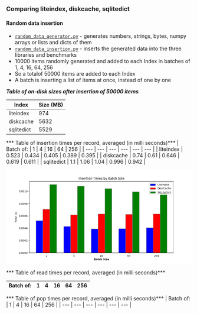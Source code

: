 ### Comparing liteindex, diskcache, sqlitedict

#### Random data insertion

- [`random_data_generator.py`](./random_data_generator.py) - generates numbers, strings, bytes, numpy arrays or lists and dicts of them
- [`random_data_insertion.py`](./random_data_insertion.py) - inserts the generated data into the three libraries and benchmarks
- 10000 items randomly generated and added to each Index in batches of 1, 4, 16, 64, 256
- So a totalof 50000 items are added to each Index
- A batch is inserting a list of items at once, instead of one by one

***Table of on-disk sizes after insertion of 50000 items***

| Index | Size (MB) |
| --- | --- |
| liteindex | 974 |
| diskcache | 5632 |
| sqlitedict | 5529 |

*** Table of insertion times per record, averaged (in milli seconds)***
| Batch of: | 1 | 4 | 16 | 64 | 256 |
| --- | --- | --- | --- | --- | --- |
| liteindex | 0.523 | 0.434 | 0.405 | 0.389 | 0.395 |
| diskcache | 0.74 | 0.61 | 0.646 | 0.619 | 0.611 |
| sqlitedict | 1.1 | 1.06 | 1.04 | 0.996 | 0.942 |

![Alt text for the image](graphs/random_data_insertion_speeds.png)

*** Table of read times per record, averaged (in milli seconds)***

| Batch of: | 1 | 4 | 16 | 64 | 256 |
| --- | --- | --- | --- | --- | --- |

*** Table of pop times per record, averaged (in milli seconds)***
| Batch of: | 1 | 4 | 16 | 64 | 256 |
| --- | --- | --- | --- | --- | --- |

